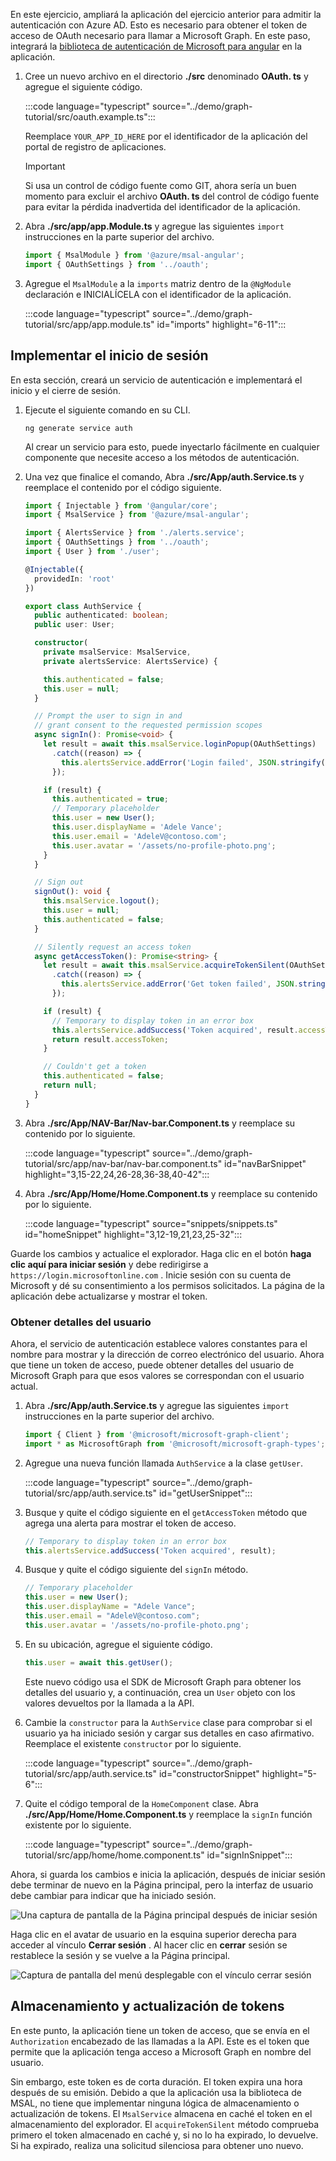<!-- markdownlint-disable MD002 MD041 -->

En este ejercicio, ampliará la aplicación del ejercicio anterior para admitir la autenticación con Azure AD. Esto es necesario para obtener el token de acceso de OAuth necesario para llamar a Microsoft Graph. En este paso, integrará la [biblioteca de autenticación de Microsoft para angular](https://github.com/AzureAD/microsoft-authentication-library-for-js/blob/dev/lib/msal-angular/README.md) en la aplicación.

1. Cree un nuevo archivo en el directorio **./src** denominado **OAuth. ts** y agregue el siguiente código.

    :::code language="typescript" source="../demo/graph-tutorial/src/oauth.example.ts":::

    Reemplace `YOUR_APP_ID_HERE` por el identificador de la aplicación del portal de registro de aplicaciones.

    > [!IMPORTANT]
    > Si usa un control de código fuente como GIT, ahora sería un buen momento para excluir el archivo **OAuth. ts** del control de código fuente para evitar la pérdida inadvertida del identificador de la aplicación.

1. Abra **./src/app/app.Module.ts** y agregue las siguientes `import` instrucciones en la parte superior del archivo.

    ```typescript
    import { MsalModule } from '@azure/msal-angular';
    import { OAuthSettings } from '../oauth';
    ```

1. Agregue el `MsalModule` a la `imports` matriz dentro de la `@NgModule` declaración e INICIALÍCELA con el identificador de la aplicación.

    :::code language="typescript" source="../demo/graph-tutorial/src/app/app.module.ts" id="imports" highlight="6-11":::

## <a name="implement-sign-in"></a>Implementar el inicio de sesión

En esta sección, creará un servicio de autenticación e implementará el inicio y el cierre de sesión.

1. Ejecute el siguiente comando en su CLI.

    ```Shell
    ng generate service auth
    ```

    Al crear un servicio para esto, puede inyectarlo fácilmente en cualquier componente que necesite acceso a los métodos de autenticación.

1. Una vez que finalice el comando, Abra **./src/App/auth.Service.ts** y reemplace el contenido por el código siguiente.

    ```typescript
    import { Injectable } from '@angular/core';
    import { MsalService } from '@azure/msal-angular';

    import { AlertsService } from './alerts.service';
    import { OAuthSettings } from '../oauth';
    import { User } from './user';

    @Injectable({
      providedIn: 'root'
    })

    export class AuthService {
      public authenticated: boolean;
      public user: User;

      constructor(
        private msalService: MsalService,
        private alertsService: AlertsService) {

        this.authenticated = false;
        this.user = null;
      }

      // Prompt the user to sign in and
      // grant consent to the requested permission scopes
      async signIn(): Promise<void> {
        let result = await this.msalService.loginPopup(OAuthSettings)
          .catch((reason) => {
            this.alertsService.addError('Login failed', JSON.stringify(reason, null, 2));
          });

        if (result) {
          this.authenticated = true;
          // Temporary placeholder
          this.user = new User();
          this.user.displayName = 'Adele Vance';
          this.user.email = 'AdeleV@contoso.com';
          this.user.avatar = '/assets/no-profile-photo.png';
        }
      }

      // Sign out
      signOut(): void {
        this.msalService.logout();
        this.user = null;
        this.authenticated = false;
      }

      // Silently request an access token
      async getAccessToken(): Promise<string> {
        let result = await this.msalService.acquireTokenSilent(OAuthSettings)
          .catch((reason) => {
            this.alertsService.addError('Get token failed', JSON.stringify(reason, null, 2));
          });

        if (result) {
          // Temporary to display token in an error box
          this.alertsService.addSuccess('Token acquired', result.accessToken);
          return result.accessToken;
        }

        // Couldn't get a token
        this.authenticated = false;
        return null;
      }
    }
    ```

1. Abra **./src/App/NAV-Bar/Nav-bar.Component.ts** y reemplace su contenido por lo siguiente.

    :::code language="typescript" source="../demo/graph-tutorial/src/app/nav-bar/nav-bar.component.ts" id="navBarSnippet" highlight="3,15-22,24,26-28,36-38,40-42":::

1. Abra **./src/App/Home/Home.Component.ts** y reemplace su contenido por lo siguiente.

    :::code language="typescript" source="snippets/snippets.ts" id="homeSnippet" highlight="3,12-19,21,23,25-32":::

Guarde los cambios y actualice el explorador. Haga clic en el botón **haga clic aquí para iniciar sesión** y debe redirigirse a `https://login.microsoftonline.com` . Inicie sesión con su cuenta de Microsoft y dé su consentimiento a los permisos solicitados. La página de la aplicación debe actualizarse y mostrar el token.

### <a name="get-user-details"></a>Obtener detalles del usuario

Ahora, el servicio de autenticación establece valores constantes para el nombre para mostrar y la dirección de correo electrónico del usuario. Ahora que tiene un token de acceso, puede obtener detalles del usuario de Microsoft Graph para que esos valores se correspondan con el usuario actual.

1. Abra **./src/App/auth.Service.ts** y agregue las siguientes `import` instrucciones en la parte superior del archivo.

    ```typescript
    import { Client } from '@microsoft/microsoft-graph-client';
    import * as MicrosoftGraph from '@microsoft/microsoft-graph-types';
    ```

1. Agregue una nueva función llamada `AuthService` a la clase `getUser`.

    :::code language="typescript" source="../demo/graph-tutorial/src/app/auth.service.ts" id="getUserSnippet":::

1. Busque y quite el código siguiente en el `getAccessToken` método que agrega una alerta para mostrar el token de acceso.

    ```typescript
    // Temporary to display token in an error box
    this.alertsService.addSuccess('Token acquired', result);
    ```

1. Busque y quite el código siguiente del `signIn` método.

    ```typescript
    // Temporary placeholder
    this.user = new User();
    this.user.displayName = "Adele Vance";
    this.user.email = "AdeleV@contoso.com";
    this.user.avatar = '/assets/no-profile-photo.png';
    ```

1. En su ubicación, agregue el siguiente código.

    ```typescript
    this.user = await this.getUser();
    ```

    Este nuevo código usa el SDK de Microsoft Graph para obtener los detalles del usuario y, a continuación, crea un `User` objeto con los valores devueltos por la llamada a la API.

1. Cambie la `constructor` para la `AuthService` clase para comprobar si el usuario ya ha iniciado sesión y cargar sus detalles en caso afirmativo. Reemplace el existente `constructor` por lo siguiente.

    :::code language="typescript" source="../demo/graph-tutorial/src/app/auth.service.ts" id="constructorSnippet" highlight="5-6":::

1. Quite el código temporal de la `HomeComponent` clase. Abra **./src/App/Home/Home.Component.ts** y reemplace la `signIn` función existente por lo siguiente.

    :::code language="typescript" source="../demo/graph-tutorial/src/app/home/home.component.ts" id="signInSnippet":::

Ahora, si guarda los cambios e inicia la aplicación, después de iniciar sesión debe terminar de nuevo en la Página principal, pero la interfaz de usuario debe cambiar para indicar que ha iniciado sesión.

![Una captura de pantalla de la Página principal después de iniciar sesión](./images/add-aad-auth-01.png)

Haga clic en el avatar de usuario en la esquina superior derecha para acceder al vínculo **Cerrar sesión** . Al hacer clic en **cerrar** sesión se restablece la sesión y se vuelve a la Página principal.

![Captura de pantalla del menú desplegable con el vínculo cerrar sesión](./images/add-aad-auth-02.png)

## <a name="storing-and-refreshing-tokens"></a>Almacenamiento y actualización de tokens

En este punto, la aplicación tiene un token de acceso, que se envía en el `Authorization` encabezado de las llamadas a la API. Este es el token que permite que la aplicación tenga acceso a Microsoft Graph en nombre del usuario.

Sin embargo, este token es de corta duración. El token expira una hora después de su emisión. Debido a que la aplicación usa la biblioteca de MSAL, no tiene que implementar ninguna lógica de almacenamiento o actualización de tokens. El `MsalService` almacena en caché el token en el almacenamiento del explorador. El `acquireTokenSilent` método comprueba primero el token almacenado en caché y, si no lo ha expirado, lo devuelve. Si ha expirado, realiza una solicitud silenciosa para obtener uno nuevo.
